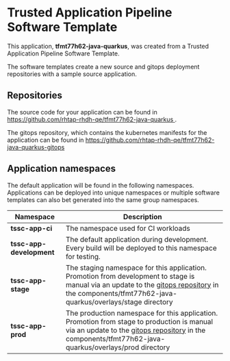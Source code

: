 # Trusted Application Pipeline Software Template

This application, **tfmt77h62-java-quarkus**, was created from a Trusted Application Pipeline Software Template.

The software templates create a new source and gitops deployment repositories with a sample source application. 

## Repositories

The source code for your application can be found in [https://github.com/rhtap-rhdh-qe/tfmt77h62-java-quarkus ](https://github.com/rhtap-rhdh-qe/tfmt77h62-java-quarkus ).
 
The gitops repository, which contains the kubernetes manifests for the application can be found in 
[https://github.com/rhtap-rhdh-qe/tfmt77h62-java-quarkus-gitops ](https://github.com/rhtap-rhdh-qe/tfmt77h62-java-quarkus-gitops ) 

## Application namespaces 

The default application will be found in the following namespaces. Applications can be deployed into unique namespaces or multiple software templates can also bet generated into the same group namespaces.  

|  Namespace   |  Description   |  
| -------- | -------- |
| **tssc-app-ci** | The namespace used for CI workloads |
| **tssc-app-development** | The default application during development. Every build will be deployed to this namespace for testing. |
| **tssc-app-stage** | The staging namespace for this application. Promotion from development to stage is manual via an update to the [gitops repository](https://github.com/rhtap-rhdh-qe/tfmt77h62-java-quarkus-gitops ) in the components/tfmt77h62-java-quarkus/overlays/stage directory |
| **tssc-app-prod** | The production namespace for this application. Promotion from stage to production is manual via an update to the [gitops repository](https://github.com/rhtap-rhdh-qe/tfmt77h62-java-quarkus-gitops ) in the components/tfmt77h62-java-quarkus/overlays/prod directory |